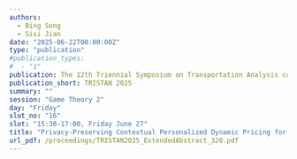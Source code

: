 ```yaml
---
authors:
  - Bing Song
  - Sisi Jian
date: "2025-06-22T00:00:00Z"
type: "publication"
#publication_types:
#  - "1"
publication: The 12th Triennial Symposium on Transportation Analysis conference
publication_short: TRISTAN 2025
summary: ""
session: "Game Theory 2"
day: "Friday"
slot_no: "16"
slot: "15:30-17:00, Friday June 27"
title: "Privacy-Preserving Contextual Personalized Dynamic Pricing for Ride-Hailing Platforms"
url_pdf: /proceedings/TRISTAN2025_ExtendedAbstract_320.pdf
---
```


